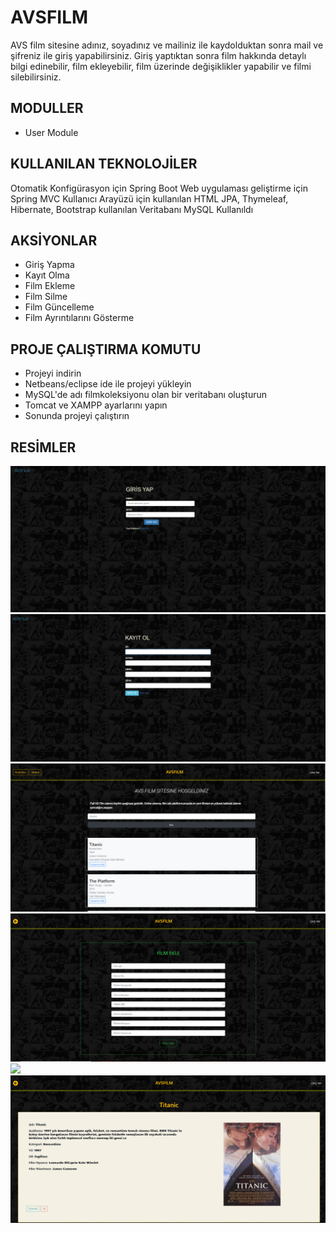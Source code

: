 # AVSFILM
AVS film sitesine adınız, soyadınız ve mailiniz ile kaydolduktan sonra mail ve şifreniz ile giriş 
yapabilirsiniz. Giriş yaptıktan sonra film hakkında detaylı bilgi edinebilir,
film ekleyebilir, film üzerinde değişiklikler yapabilir ve filmi silebilirsiniz.

## MODULLER
* User Module

## KULLANILAN TEKNOLOJİLER
Otomatik Konfigürasyon için Spring Boot Web uygulaması geliştirme için Spring MVC Kullanıcı Arayüzü için kullanılan HTML JPA, Thymeleaf, Hibernate, Bootstrap kullanılan Veritabanı MySQL Kullanıldı

## AKSİYONLAR
- Giriş Yapma
- Kayıt Olma
- Film Ekleme
- Film Silme
- Film Güncelleme
- Film Ayrıntılarını Gösterme

## PROJE ÇALIŞTIRMA KOMUTU
* Projeyi indirin
* Netbeans/eclipse ide ile projeyi yükleyin
* MySQL'de adı filmkoleksiyonu olan bir veritabanı oluşturun
* Tomcat ve XAMPP ayarlarını yapın
* Sonunda projeyi çalıştırın



## RESİMLER

![](screenshot/login.png)
![](screenshot/kayit.png)
![](screenshot/anasayfa.png)
![](screenshot/film-ekle.png)
![](screenshot/film-güncelle.png)
![](screenshot/film-detay.png)



